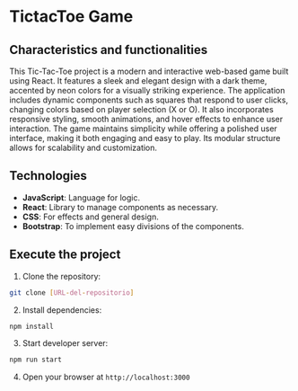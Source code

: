 # TictacToe Game

## Characteristics and functionalities

This Tic-Tac-Toe project is a modern and interactive web-based game built using React. It features a sleek and elegant design with a dark theme, accented by neon colors for a visually striking experience. The application includes dynamic components such as squares that respond to user clicks, changing colors based on player selection (X or O). It also incorporates responsive styling, smooth animations, and hover effects to enhance user interaction. The game maintains simplicity while offering a polished user interface, making it both engaging and easy to play. Its modular structure allows for scalability and customization.


## Technologies

- **JavaScript**: Language for logic.
- **React**: Library to manage components as necessary.
- **CSS**: For effects and general design.
- **Bootstrap**: To implement easy divisions of the components.



## Execute the project

1. Clone the repository:
```bash
git clone [URL-del-repositorio]
```

2. Install dependencies:
```bash
npm install
```

3. Start developer server:
```bash
npm run start
```

4. Open your browser at `http://localhost:3000`
